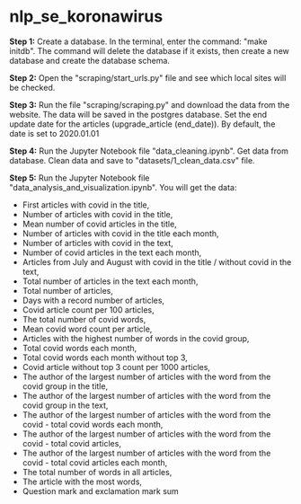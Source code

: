 # nlp_se_koronawirus


**Step 1:**
Create a database. In the terminal, enter the command: "make initdb". The command will delete the database if it exists,
then create a new database and create the database schema.

**Step 2:**
Open the "scraping/start_urls.py" file and see which local sites will be checked.

**Step 3:**
Run the file "scraping/scraping.py" and download the data from the website. The data will be saved in the postgres
database. Set the end update date for the articles (upgrade_article (end_date)). By default, the date is set to 2020.01.01

**Step 4:**
Run the Jupyter Notebook file "data_cleaning.ipynb". Get data from database. Clean data and save to 
"datasets/1_clean_data.csv" file.

**Step 5:**
Run the Jupyter Notebook file "data_analysis_and_visualization.ipynb". You will get the data:
- First articles with covid in the title, 
- Number of articles with covid in the title, 
- Mean number of covid articles in the title,
- Number of articles with covid in the title each month,
- Number of articles with covid in the text,
- Number of covid articles in the text each month,
- Articles from July and August with covid in the title / without covid in the text,
- Total number of articles in the text each month,
- Total number of articles,
- Days with a record number of articles,
- Covid article count per 100 articles,
- The total number of covid words,
- Mean covid word count per article,
- Articles with the highest number of words in the covid group,
- Total covid words each month,
- Total covid words each month without top 3,
- Covid article without top 3 count per 1000 articles,
- The author of the largest number of articles with the word from the covid group in the title,
- The author of the largest number of articles with the word from the covid group in the text,
- The author of the largest number of articles with the word from the covid - total covid words each month,
- The author of the largest number of articles with the word from the covid - total covid articles,
- The author of the largest number of articles with the word from the covid - total covid articles each month,
- The total number of words in all articles,
- The article with the most words,
- Question mark and exclamation mark sum



